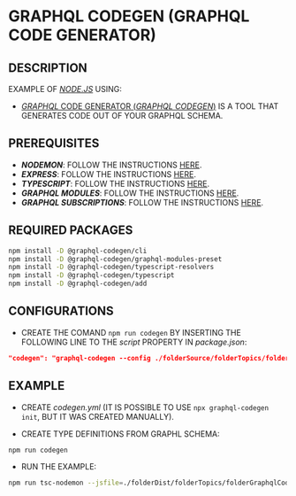 # GRAPHQL CODEGEN (GRAPHQL CODE GENERATOR)

## DESCRIPTION

EXAMPLE OF [_NODE.JS_](https://nodejs.org) USING:

* [_GRAPHQL_ CODE GENERATOR (_GRAPHQL CODEGEN_)](https://www.graphql-code-generator.com) IS A TOOL THAT GENERATES CODE OUT OF YOUR GRAPHQL SCHEMA.

## PREREQUISITES

* **_NODEMON_**: FOLLOW THE INSTRUCTIONS [HERE](/folderSource/folderTopics/folderNodemon/README.md).
* **_EXPRESS_**: FOLLOW THE INSTRUCTIONS [HERE](/folderSource/folderTopics/folderExpress/README.md).
* **_TYPESCRIPT_**: FOLLOW THE INSTRUCTIONS [HERE](/folderSource/folderTopics/folderTypescript/README.md).
* **_GRAPHQL MODULES_**: FOLLOW THE INSTRUCTIONS [HERE](/folderSource/folderTopics/folderGraphqlModules/README.md).
* **_GRAPHQL SUBSCRIPTIONS_**: FOLLOW THE INSTRUCTIONS [HERE](/folderSource/folderTopics/folderGraphqlSubscriptions/README.md).

## REQUIRED PACKAGES

```bash
npm install -D @graphql-codegen/cli
npm install -D @graphql-codegen/graphql-modules-preset
npm install -D @graphql-codegen/typescript-resolvers
npm install -D @graphql-codegen/typescript
npm install -D @graphql-codegen/add
```

## CONFIGURATIONS

* CREATE THE COMAND `npm run codegen` BY INSERTING THE FOLLOWING LINE TO THE _script_ PROPERTY IN _package.json_:

```json
"codegen": "graphql-codegen --config ./folderSource/folderTopics/folderGraphqlCodegen/folderApplication/folderCodegenConfigurations/codegen.yml",
```

## EXAMPLE

* CREATE _codegen.yml_ (IT IS POSSIBLE TO USE `npx graphql-codegen init`, BUT IT WAS CREATED MANUALLY).

* CREATE TYPE DEFINITIONS FROM GRAPHL SCHEMA:

```bash
npm run codegen
```

* RUN THE EXAMPLE:

```bash
npm run tsc-nodemon --jsfile=./folderDist/folderTopics/folderGraphqlCodegen/exampleGraphqlCodegen.js
```
